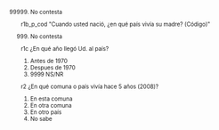 <font size="0.5">

99999. No contesta



r1b_p_cod	"Cuando usted nació, ¿en qué país vivía su madre? (Código)"

999. No contesta



r1c	¿En qué año llegó Ud. al país?

1. Antes de 1970
2. Despues de 1970
3. 9999 NS/NR

r2	¿En qué comuna o país vivía hace 5 años (2008)?

1. En esta comuna
2. En otra comuna
3. En otro país
9. No sabe
</font>

